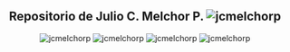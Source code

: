 <h2 align="center">Repositorio de Julio C. Melchor P. <img src="https://visitor-badge.laobi.icu/badge?page_id=rusty-sj.rusty-sj" alt="jcmelchorp" /></h2>

<p align="center">
  <img src="https://github-readme-stats.vercel.app/api/top-langs/?username=jcmelchorp&layout=compact" alt="jcmelchorp" />
  <img src="https://github-profile-trophy.vercel.app/?username=jcmelchorp&theme=onedark&row=1&column=7" alt="jcmelchorp" />
  <img src="https://github-readme-stats.vercel.app/api?username=jcmelchorp&show_icons=true&locale=es&theme=dracula&include_all_commits=true" alt="jcmelchorp" />
  <img src="https://github-readme-streak-stats.herokuapp.com/?user=jcmelchorp&theme=dracula" alt="jcmelchorp" />
</p>

